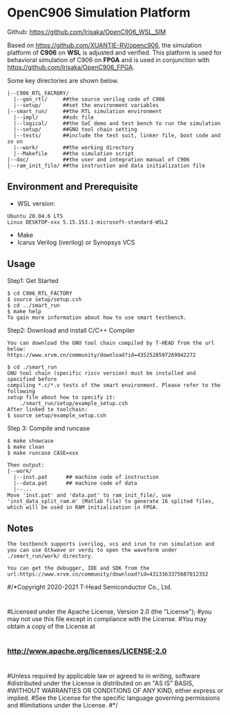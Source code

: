 # OpenC906 Simulation Platform

Github: https://github.com/Irisaka/OpenC906_WSL_SIM

Based on https://github.com/XUANTIE-RV/openc906, the simulation platform of **C906** on **WSL** is adjusted and verified. This platform is used for behavioral simulation of C906 on **FPGA** and is used in conjunction with https://github.com/Irisaka/OpenC906_FPGA.

Some key directories are shown below.

```
|--C906_RTL_FACRORY/
  |--gen_rtl/     ##the source verilog code of C906 
  |--setup/       ##set the environment variables
|--smart_run/     ##the RTL simulation environment
  |--impl/        ##sdc file
  |--logical/     ##the SoC demo and test bench to run the simulation 
  |--setup/       ##GNU tool chain setting
  |--tests/       ##include the test suit, linker file, boot code and so on
  |--work/        ##the working directory
  |--Makefile     ##the simulation script
|--doc/           ##the user and integration manual of C906
|--ram_init_file/ ##the instruction and data initialization file
```

## Environment and Prerequisite

* WSL version:

```
Ubuntu 20.04.6 LTS
Linux DESKTOP-xxx 5.15.153.1-microsoft-standard-WSL2
```

* Make
* Icarus Verilog (iverilog) or Synopsys VCS

## Usage

  Step1: Get Started
```
$ cd C906_RTL_FACTORY
$ source setup/setup.csh
$ cd ../smart_run
$ make help
To gain more information about how to use smart testbench.
```

  Step2: Download and install C/C++ Compiler

```
You can download the GNU tool chain compiled by T-HEAD from the url below:
https://www.xrvm.cn/community/download?id=4352528597269942272

$ cd ./smart_run
GNU tool chain (specific riscv version) must be installed and specified before
compiling *.c/*.v tests of the smart environment. Please refer to the following
setup file about how to specify it: 
    ./smart_run/setup/example_setup.csh
After linked to toolchain:
$ source setup/example_setup.csh
```

Step 3: Compile and runcase

```
$ make showcase
$ make clean
$ make runcase CASE=xxx

Then output:
|--work/
  |--inst.pat      ## machine code of instruction
  |--data.pat      ## machine code of data
  |--...
Move 'inst.pat' and 'data.pat' to ram_init_file/, use 'inst_data_split_ram.m' (Matlab file) to generate 16 splited files, which will be used in RAM initialization in FPGA. 
```



## Notes

```
The testbench supports iverilog, vcs and irun to run simulation and you can use Gtkwave or verdi to open the waveform under ./smart_run/work/ directory.

You can get the debugger, IDE and SDK from the url:https://www.xrvm.cn/community/download?id=4313363375687012352
```



#/*Copyright 2020-2021 T-Head Semiconductor Co., Ltd.
#
#Licensed under the Apache License, Version 2.0 (the "License");
#you may not use this file except in compliance with the License.
#You may obtain a copy of the License at
#

###    http://www.apache.org/licenses/LICENSE-2.0
#
#Unless required by applicable law or agreed to in writing, software
#distributed under the License is distributed on an "AS IS" BASIS,
#WITHOUT WARRANTIES OR CONDITIONS OF ANY KIND, either express or implied.
#See the License for the specific language governing permissions and
#limitations under the License.
#*/
